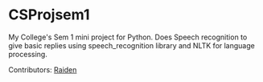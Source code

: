 # CSProjsem1
My College's Sem 1 mini project for Python.
Does Speech recognition to give basic replies using speech_recognition library and NLTK for language processing.

Contributors: [Raiden](https://raidenradec.com/)
